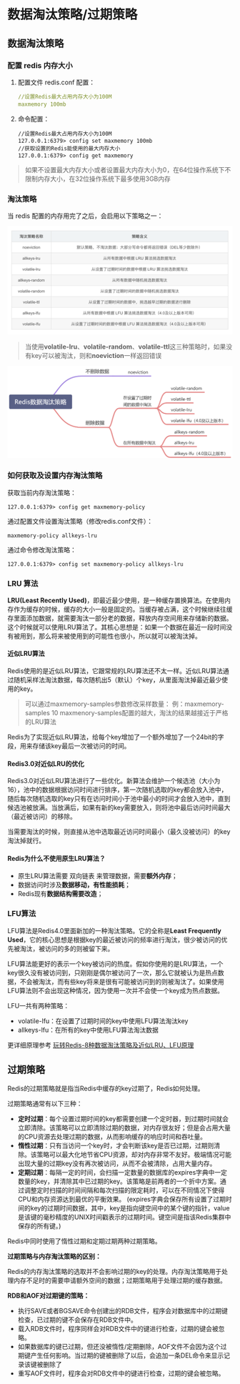# 数据淘汰策略/过期策略

## 数据淘汰策略

### 配置 redis 内存大小

1.  配置文件 redis.conf 配置：

    ```yaml
    //设置Redis最大占用内存大小为100M
    maxmemory 100mb
    ```
2.  命令配置：

    ```shell
    //设置Redis最大占用内存大小为100M
    127.0.0.1:6379> config set maxmemory 100mb
    //获取设置的Redis能使用的最大内存大小
    127.0.0.1:6379> config get maxmemory
    ```

> 如果不设置最大内存大小或者设置最大内存大小为0，在64位操作系统下不限制内存大小，在32位操作系统下最多使用3GB内存

### 淘汰策略

当 redis 配置的内存用完了之后，会启用以下策略之一：

![](<../../.gitbook/assets/eliminate-1 (1).png>)

> 当使用**volatile-lru**、**volatile-random**、**volatile-ttl**这三种策略时，如果没有key可以被淘汰，则和**noeviction**一样返回错误

![](../../.gitbook/assets/eliminate-2.png)

### 如何获取及设置内存淘汰策略

获取当前内存淘汰策略：

```shell
127.0.0.1:6379> config get maxmemory-policy
```

通过配置文件设置淘汰策略（修改redis.conf文件）：

```
maxmemory-policy allkeys-lru
```

通过命令修改淘汰策略：

```shell
127.0.0.1:6379> config set maxmemory-policy allkeys-lru
```

### LRU 算法

**LRU(Least Recently Used)**，即最近最少使用，是一种缓存置换算法。在使用内存作为缓存的时候，缓存的大小一般是固定的。当缓存被占满，这个时候继续往缓存里面添加数据，就需要淘汰一部分老的数据，释放内存空间用来存储新的数据。这个时候就可以使用LRU算法了。其核心思想是：如果一个数据在最近一段时间没有被用到，那么将来被使用到的可能性也很小，所以就可以被淘汰掉。

#### 近似LRU算法

Redis使用的是近似LRU算法，它跟常规的LRU算法还不太一样。近似LRU算法通过随机采样法淘汰数据，每次随机出5（默认）个key，从里面淘汰掉最近最少使用的key。

> 可以通过maxmemory-samples参数修改采样数量： 例：maxmemory-samples 10 maxmenory-samples配置的越大，淘汰的结果越接近于严格的LRU算法

Redis为了实现近似LRU算法，给每个key增加了一个额外增加了一个24bit的字段，用来存储该key最后一次被访问的时间。

#### Redis3.0对近似LRU的优化

Redis3.0对近似LRU算法进行了一些优化。新算法会维护一个候选池（大小为16），池中的数据根据访问时间进行排序，第一次随机选取的key都会放入池中，随后每次随机选取的key只有在访问时间小于池中最小的时间才会放入池中，直到候选池被放满。当放满后，如果有新的key需要放入，则将池中最后访问时间最大（最近被访问）的移除。

当需要淘汰的时候，则直接从池中选取最近访问时间最小（最久没被访问）的key淘汰掉就行。

#### **Redis为什么不使用原生LRU算法？**

* 原生LRU算法需要 双向链表 来管理数据，需要**额外内存**；
* 数据访问时涉及**数据移动，有性能损耗**；
* Redis现有**数据结构需要改造**；

### LFU算法

LFU算法是Redis4.0里面新加的一种淘汰策略。它的全称是**Least Frequently Used**，它的核心思想是根据key的最近被访问的频率进行淘汰，很少被访问的优先被淘汰，被访问的多的则被留下来。

LFU算法能更好的表示一个key被访问的热度。假如你使用的是LRU算法，一个key很久没有被访问到，只刚刚是偶尔被访问了一次，那么它就被认为是热点数据，不会被淘汰，而有些key将来是很有可能被访问到的则被淘汰了。如果使用LFU算法则不会出现这种情况，因为使用一次并不会使一个key成为热点数据。

LFU一共有两种策略：

* volatile-lfu：在设置了过期时间的key中使用LFU算法淘汰key
* allkeys-lfu：在所有的key中使用LFU算法淘汰数据

更详细原理参考 [玩转Redis-8种数据淘汰策略及近似LRU、LFU原理](https://blog.csdn.net/u010887744/article/details/110357096?spm=1001.2014.3001.5501)

## 过期策略

Redis的过期策略就是指当Redis中缓存的key过期了，Redis如何处理。

过期策略通常有以下三种：

* **定时过期**：每个设置过期时间的key都需要创建一个定时器，到过期时间就会立即清除。该策略可以立即清除过期的数据，对内存很友好；但是会占用大量的CPU资源去处理过期的数据，从而影响缓存的响应时间和吞吐量。
* **惰性过期**：只有当访问一个key时，才会判断该key是否已过期，过期则清除。该策略可以最大化地节省CPU资源，却对内存非常不友好。极端情况可能出现大量的过期key没有再次被访问，从而不会被清除，占用大量内存。
* **定期过期**：每隔一定的时间，会扫描一定数量的数据库的expires字典中一定数量的key，并清除其中已过期的key。该策略是前两者的一个折中方案。通过调整定时扫描的时间间隔和每次扫描的限定耗时，可以在不同情况下使得CPU和内存资源达到最优的平衡效果。 (expires字典会保存所有设置了过期时间的key的过期时间数据，其中，key是指向键空间中的某个键的指针，value是该键的毫秒精度的UNIX时间戳表示的过期时间。键空间是指该Redis集群中保存的所有键。)

Redis中同时使用了惰性过期和定期过期两种过期策略。

**过期策略与内存淘汰策略的区别：**

Redis的内存淘汰策略的选取并不会影响过期的key的处理。内存淘汰策略用于处理内存不足时的需要申请额外空间的数据；过期策略用于处理过期的缓存数据。

**RDB和AOF对过期键的策略：**

* ​ 执行SAVE或者BGSAVE命令创建出的RDB文件，程序会对数据库中的过期键检查，已过期的键不会保存在RDB文件中。
* ​ 载入RDB文件时，程序同样会对RDB文件中的键进行检查，过期的键会被忽略。
* ​ 如果数据库的键已过期，但还没被惰性/定期删除，AOF文件不会因为这个过期键产生任何影响。当过期的键被删除了以后，会追加一条DEL命令来显示记录该键被删除了
* ​ 重写AOF文件时，程序会对RDB文件中的键进行检查，过期的键会被忽略。
